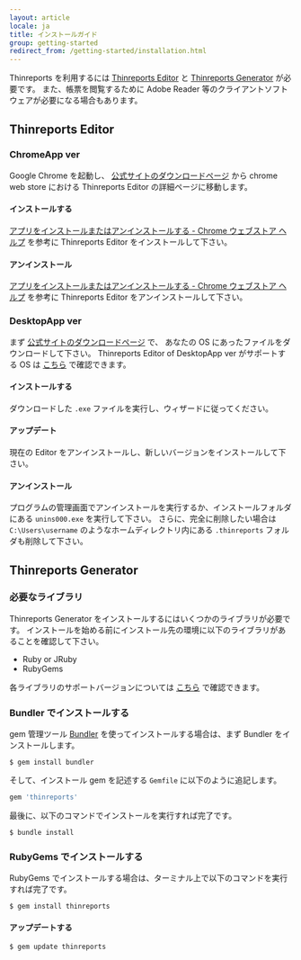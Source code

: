 ```yaml
---
layout: article
locale: ja
title: インストールガイド
group: getting-started
redirect_from: /getting-started/installation.html
---
```


Thinreports を利用するには [Thinreports Editor](http://www.thinreports.org/features/editor/) と
[Thinreports Generator](http://www.thinreports.org/features/generator/) が必要です。
また、帳票を閲覧するために Adobe Reader 等のクライアントソフトウェアが必要になる場合もあります。

## Thinreports Editor

### ChromeApp ver

Google Chrome を起動し、 [公式サイトのダウンロードページ](http://www.thinreports.org/download/) から chrome web store における Thinreports Editor の詳細ページに移動します。

#### インストールする

[アプリをインストールまたはアンインストールする - Chrome ウェブストア ヘルプ](https://support.google.com/chrome_webstore/answer/1053369?hl=ja) を参考に Thinreports Editor をインストールして下さい。

#### アンインストール

[アプリをインストールまたはアンインストールする - Chrome ウェブストア ヘルプ](https://support.google.com/chrome_webstore/answer/1053369?hl=ja) を参考に Thinreports Editor をアンインストールして下さい。

### DesktopApp ver

まず [公式サイトのダウンロードページ](http://www.thinreports.org/download/) で、
あなたの OS にあったファイルをダウンロードして下さい。
Thinreports Editor  of DesktopApp ver がサポートする OS は [こちら](http://www.thinreports.org/features/editor/) で確認できます。

#### インストールする

ダウンロードした `.exe` ファイルを実行し、ウィザードに従ってください。

#### アップデート

現在の Editor をアンインストールし、新しいバージョンをインストールして下さい。

#### アンインストール

プログラムの管理画面でアンインストールを実行するか、インストールフォルダにある `unins000.exe` を実行して下さい。
さらに、完全に削除したい場合は `C:\Users\username` のようなホームディレクトリ内にある `.thinreports` フォルダも削除して下さい。

## Thinreports Generator

### 必要なライブラリ

Thinreports Generator をインストールするにはいくつかのライブラリが必要です。
インストールを始める前にインストール先の環境に以下のライブラリがあることを確認して下さい。

  * Ruby or JRuby
  * RubyGems

各ライブラリのサポートバージョンについては [こちら](http://www.thinreports.org/features/generator/) で確認できます。

### Bundler でインストールする

gem 管理ツール [Bundler](http://bundler.io/) を使ってインストールする場合は、まず Bundler をインストールします。

```
$ gem install bundler
```

そして、インストール gem を記述する `Gemfile` に以下のように追記します。

```ruby
gem 'thinreports'
```

最後に、以下のコマンドでインストールを実行すれば完了です。

```
$ bundle install
```

### RubyGems でインストールする

RubyGems でインストールする場合は、ターミナル上で以下のコマンドを実行すれば完了です。

```
$ gem install thinreports
```

#### アップデートする

```
$ gem update thinreports
```
